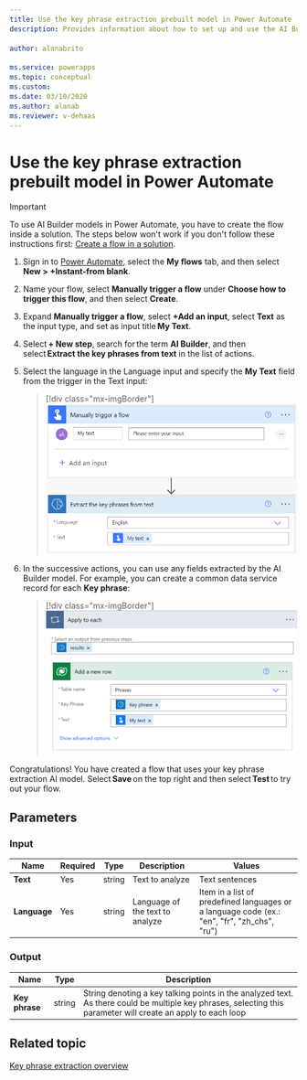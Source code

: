 ```yaml
---
title: Use the key phrase extraction prebuilt model in Power Automate - AI Builder | Microsoft Docs
description: Provides information about how to set up and use the AI Builder key phrase extraction prebuilt model in Power Automate.

author: alanabrito

ms.service: powerapps
ms.topic: conceptual
ms.custom: 
ms.date: 03/10/2020
ms.author: alanab
ms.reviewer: v-dehaas
---
```



# Use the key phrase extraction prebuilt model in Power Automate


> [!IMPORTANT]
 > To use AI Builder models in Power Automate, you have to create the flow inside a solution. The steps below won't work if you don't follow these instructions first: [Create a flow in a solution](/flow/create-flow-solution).

1. Sign in to [Power Automate](https://flow.microsoft.com/), select the **My flows** tab, and then select **New > +Instant-from blank**.
1. Name your flow, select **Manually trigger a flow** under **Choose how to trigger this flow**, and then select **Create**.
1.	Expand **Manually trigger a flow**, select **+Add an input**, select **Text** as the input type, and set as input title **My Text**.
1.	Select **+ New step**, search for the term **AI Builder**, and then select **Extract the key phrases from text** in the list of actions.
1.	Select the language in the Language input and specify the **My Text** field from the trigger in the Text input:

    > [!div class="mx-imgBorder"]
    > ![Specify my text](media/flow-kpe.png "Specify my text")



1. In the successive actions, you can use any fields extracted by the AI Builder model. For example, you can create a common data service record for each **Key phrase**:

    > [!div class="mx-imgBorder"]
    > ![Add key phrases screen](media/flow-add-phrase-2.png "Add key phrases in Common Data Service")

Congratulations! You have created a flow that uses your key phrase extraction AI model. Select **Save** on the top right and then select **Test** to try out your flow.

## Parameters
### Input
|Name |Required |Type |Description |Values |
|---------|---------|---------|---------|---------|
|**Text** |Yes |string |Text to analyze |Text sentences |
|**Language** |Yes |string | Language of the text to analyze | Item in a list of predefined languages or a language code (ex.: "en", "fr", "zh_chs", "ru")

### Output
|Name |Type |Description |
|---------|---------|---------|
|**Key phrase** |string |String denoting a key talking points in the analyzed text. As there could be multiple key phrases, selecting this parameter will create an apply to each loop |


## Related topic

[Key phrase extraction overview](prebuilt-key-phrase.md)
